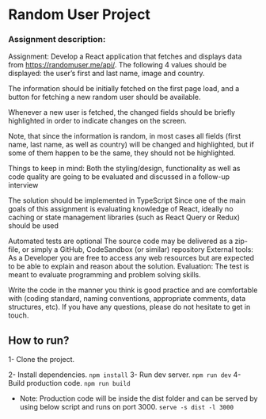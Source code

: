 # Random User Project

### Assignment description:

Assignment: Develop a React application that fetches and displays data from https://randomuser.me/api/.
The following 4 values should be displayed: the user’s first and last name, image and country.

The information should be initially fetched on the first page load, and a button for fetching a new random user should be available.

Whenever a new user is fetched, the changed fields should be briefly highlighted in order to indicate changes on the screen.

Note, that since the information is random, in most cases all fields (first name, last name, as well as country) will be changed and highlighted, but if some of them happen to be the same, they should not be highlighted.

Things to keep in mind: Both the styling/design, functionality as well as code quality are going to be evaluated and discussed in a follow-up interview

The solution should be implemented in TypeScript Since one of the main goals of this assignment is evaluating knowledge of React, ideally no caching or state management libraries (such as React Query or Redux) should be used

Automated tests are optional The source code may be delivered as a zip-file, or simply a GitHub, CodeSandbox (or similar) repository External tools: As a Developer you are free to access any web resources but are expected to be able to explain and reason about the solution. Evaluation: The test is meant to evaluate programming and problem solving skills.

Write the code in the manner you think is good practice and are comfortable with (coding standard, naming conventions, appropriate comments, data structures, etc). If you have any questions, please do not hesitate to get in touch.

## How to run?

1- Clone the project.

2- Install dependencies.
`npm install`
3- Run dev server.
`npm run dev`
4- Build production code.
`npm run build`

- Note:
  Production code will be inside the dist folder and can be served by using below script and runs on port 3000.
  `serve -s dist -l 3000`
